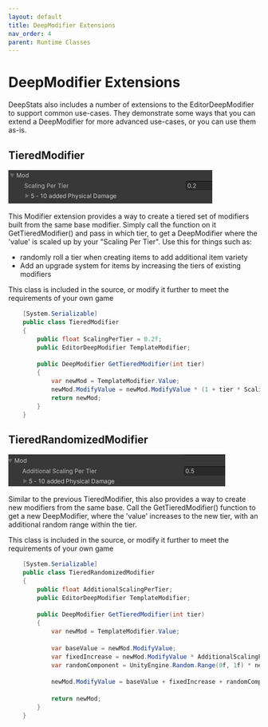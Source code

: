 ```yaml
---
layout: default
title: DeepModifier Extensions
nav_order: 4
parent: Runtime Classes
---
```


# DeepModifier Extensions
DeepStats also includes a number of extensions to the EditorDeepModifier to support common use-cases. They demonstrate some ways that you can extend a DeepModifier for more advanced use-cases, or you can use them as-is.

## TieredModifier

![Tiered Modifier](../../images/tieredModifier.jpg)

This Modifier extension provides a way to create a tiered set of modifiers built from the same base modifier. Simply call the function on it GetTieredModifier() and pass in which tier, to get a DeepModifier where the 'value' is scaled up by your "Scaling Per Tier". Use this for things such as:
- randomly roll a tier when creating items to add additional item variety
- Add an upgrade system for items by increasing the tiers of existing modifiers

This class is included in the source, or modify it further to meet the requirements of your own game
```cs
    [System.Serializable]
    public class TieredModifier
    {
        public float ScalingPerTier = 0.2f;
        public EditorDeepModifier TemplateModifier;

        public DeepModifier GetTieredModifier(int tier)
        {
            var newMod = TemplateModifier.Value;
            newMod.ModifyValue = newMod.ModifyValue * (1 + tier * ScalingPerTier);
            return newMod;
        }
    }
```

## TieredRandomizedModifier

![Randomized Tiered Modifier](../../images/randomizedTieredModifier.jpg)

Similar to the previous TieredModifier, this also provides a way to create new modifiers from the same base. Call the GetTieredModifier() function to get a new DeepModifier, where the 'value' increases to the new tier, with an additional random range within the tier.

This class is included in the source, or modify it further to meet the requirements of your own game
```cs
    [System.Serializable]
    public class TieredRandomizedModifier
    {
        public float AdditionalScalingPerTier;
        public EditorDeepModifier TemplateModifier;

        public DeepModifier GetTieredModifier(int tier)
        {
            var newMod = TemplateModifier.Value;

            var baseValue = newMod.ModifyValue;
            var fixedIncrease = newMod.ModifyValue * AdditionalScalingPerTier * (tier - 1);
            var randomComponent = UnityEngine.Random.Range(0f, 1f) * newMod.ModifyValue * AdditionalScalingPerTier;

            newMod.ModifyValue = baseValue + fixedIncrease + randomComponent;

            return newMod;
        }
    }
```